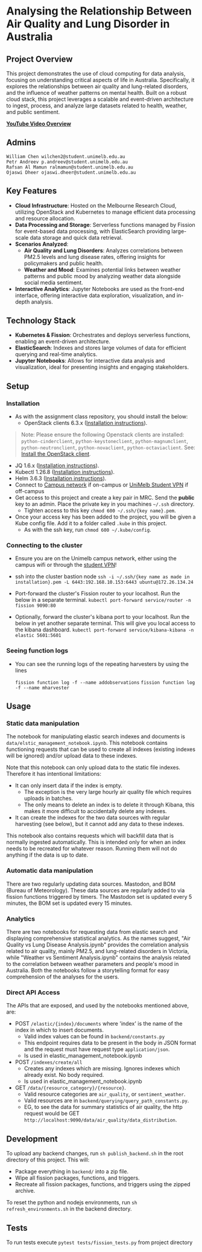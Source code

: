 # Analysing the Relationship Between Air Quality and Lung Disorder in Australia

## Project Overview
This project demonstrates the use of cloud computing for data analysis, focusing on understanding critical aspects of life in Australia. Specifically, it explores the relationships between air quality and lung-related disorders, and the influence of weather patterns on mental health. Built on a robust cloud stack, this project leverages a scalable and event-driven architecture to ingest, process, and analyze large datasets related to health, weather, and public sentiment.

**[YouTube Video Overview](https://youtu.be/fhftcsxGKWA)**

## Admins
    William Chen wilchen2@student.unimelb.edu.au
    Petr Andreev p.andreev@student.unimelb.edu.au
    Rafsan Al Mamun ralmamun@student.unimelb.edu.au
    Ojaswi Dheer ojaswi.dheer@student.unimelb.edu.au

## Key Features
- **Cloud Infrastructure**: Hosted on the Melbourne Research Cloud, utilizing OpenStack and Kubernetes to manage efficient data processing and resource allocation.
- **Data Processing and Storage**: Serverless functions managed by Fission for event-based data processing, with ElasticSearch providing large-scale data storage and quick data retrieval.
- **Scenarios Analyzed**:
  - **Air Quality and Lung Disorders**: Analyzes correlations between PM2.5 levels and lung disease rates, offering insights for policymakers and public health.
  - **Weather and Mood**: Examines potential links between weather patterns and public mood by analyzing weather data alongside social media sentiment.
- **Interactive Analytics**: Jupyter Notebooks are used as the front-end interface, offering interactive data exploration, visualization, and in-depth analysis.

## Technology Stack
- **Kubernetes & Fission**: Orchestrates and deploys serverless functions, enabling an event-driven architecture.
- **ElasticSearch**: Indexes and stores large volumes of data for efficient querying and real-time analytics.
- **Jupyter Notebooks**: Allows for interactive data analysis and visualization, ideal for presenting insights and engaging stakeholders.

## Setup
### Installation
 - As with the assignment class repository, you should install the below:
   - OpenStack clients 6.3.x ([Installation instructions](https://docs.openstack.org/newton/user-guide/common/cli-install-openstack-command-line-clients.html)).
  > Note: Please ensure the following Openstack clients are installed: `python-cinderclient`, `python-keystoneclient`, `python-magnumclient`, `python-neutronclient`, `python-novaclient`, `python-octaviaclient`. See: [Install the OpenStack client](https://docs.openstack.org/newton/user-guide/common/cli-install-openstack-command-line-clients.html).
   - JQ 1.6.x ([Installation instructions](https://jqlang.github.io/jq/download/)).
   - Kubectl 1.26.8 ([Installation instructions](https://kubernetes.io/docs/tasks/tools/)).
   - Helm 3.6.3 ([Installation instructions](https://helm.sh/docs/intro/install/)).
   - Connect to [Campus network](https://studentit.unimelb.edu.au/wifi-vpn#uniwireless) if on-campus or [UniMelb Student VPN](https://studentit.unimelb.edu.au/wifi-vpn#vpn) if off-campus
 - Get access to this project and create a key pair in MRC. Send the **public** key to an admin. Place the private key in you machines `~/.ssh` directory.
    - Tighten access to this key `chmod 600 ~/.ssh/{key name}.pem`.
 - Once your access key has been added to the project, you will be given a Kube config file. Add it to a folder called `.kube` in this project.
    - As with the ssh key, run `chmod 600 ~/.kube/config`.

### Connecting to the cluster
 - Ensure you are on the Unimelb campus network, either using the campus wifi or through the [student VPN](https://studentit.unimelb.edu.au/wifi-vpn#vpn)!
 - ssh into the cluster bastion node 
     `ssh -i ~/.ssh/{key name as made in installation}.pem -L 6443:192.168.10.153:6443 ubuntu@172.26.134.24`

 - Port-forward the cluster's Fission router to your localhost. Run the below in a separate terminal.
    `kubectl port-forward service/router -n fission 9090:80`

 - Optionally, forward the cluster's kibana port to your localhost. Run the below in yet another separate terminal. This will give you local access to the kibana dashboard.
    `kubectl port-forward service/kibana-kibana -n elastic 5601:5601`

### Seeing function logs
 - You can see the running logs of the repeating harvesters by using the lines 

    `fission function log -f --name addobservations`
    `fission function log -f --name mharvester`

## Usage
### Static data manipulation
The notebook for manipulating elastic search indexes and documents is `data/elstic_management_notebook.ipynb`. This notebook contains functioning requests that can be used to create all indexes (existing indexes will be ignored) and/or upload data to these indexes. 

Note that this notebook can only upload data to the static file indexes. Therefore it has intentional limitations:
 - It can only insert data if the index is empty.
    - The exception is the very large hourly air quality file which requires uploads in batches.
    - The only means to delete an index is to delete it through Kibana, this makes it more difficult to accidentally delete any indexes.
 - It can create the indexes for the two data sources with regular harvesting (see below), but it cannot add any data to these indexes.

This notebook also contains requests which will backfill data that is normally ingested automatically. This is intended only for when an index needs to be recreated for whatever reason. Running them will not do anything if the data is up to date.

### Automatic data manipulation
There are two regularly updating data sources. Mastodon, and BOM (Bureau of Meteorology). These data sources are regularly added to via fission functions triggered by timers. The Mastodon set is updated every 5 minutes, the BOM set is updated every 15 minutes.

### Analytics
There are two notebooks for requesting data from elastic search and displaying comprehensive statistical analytics. As the names suggest, "Air Quality vs Lung Disease Analysis.ipynb" provides the correlation analysis related to air quality, mainly PM2.5, and lung-related disorders in Victoria, while "Weather vs Sentiment Analysis.ipynb" contains the analysis related to the correlation between weather parameters and people's mood in Australia. Both the notebooks follow a storytelling format for easy comprehension of the analyses for the users. 

### Direct API Access
The APIs that are exposed, and used by the notebooks mentioned above, are:
 - POST `/elastic/{index}/documents` where 'index' is the name of the index in which to insert documents.
    - Valid index values can be found in `backend/constants.py`
    - This endpoint requires data to be present in the body in JSON format and the request must have request type `application/json`.
    - Is used in elastic_management_notebook.ipynb
 - POST `/indexes/create/all`
    - Creates any indexes which are missing. Ignores indexes which already exist. No body required.
    - Is used in elastic_management_notebook.ipynb
 - GET `/data/{resource_category}/{resource}`.
    - Valid resource categories are `air_quality`, or `sentiment_weather`.
    - Valid resources are in `backend/querying/query_path_constants.py`.
    - EG, to see the data for summary statistics of air quality, the http request would be GET `http://localhost:9090/data/air_quality/data_distribution`.


## Development
To upload any backend changes, run `sh publish_backend.sh` in the root directory of this project. This will:
 - Package everything in `backend/` into a zip file.
 - Wipe all fission packages, functions, and triggers.
 - Recreate all fission packages, functions, and triggers using the zipped archive.

To reset the python and nodejs environments, run `sh refresh_environments.sh` in the backend directory.

## Tests
To run tests execute `pytest tests/fission_tests.py` from project directory 
